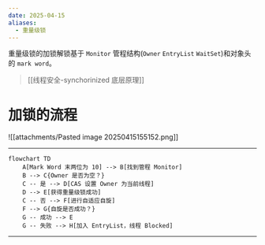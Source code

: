 ```yaml
---
date: 2025-04-15
aliases:
  - 重量级锁
---
```

重量级锁的加锁解锁基于 `Monitor` 管程结构(`Owner` `EntryList` `WaitSet`)和对象头的 `mark word`。
>[[线程安全-synchorinized 底层原理]]

# **加锁的流程**

![[attachments/Pasted image 20250415155152.png]]

---

```mermaid
flowchart TD
    A[Mark Word 末两位为 10] --> B[找到管程 Monitor]
    B --> C{Owner 是否为空？}
    C -- 是 --> D[CAS 设置 Owner 为当前线程]
    D --> E[获得重量级锁成功]
    C -- 否 --> F[进行自适应自旋]
    F --> G{自旋是否成功？}
    G -- 成功 --> E
    G -- 失败 --> H[加入 EntryList，线程 Blocked]

```
---
